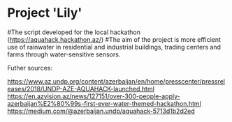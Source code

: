 # Project 'Lily'

#The script developed for the local hackathon (https://aquahack.hackathon.az/)
#The aim of the project is more efficient use of rainwater in residential and industrial buildings, trading centers and farms through water-sensitive sensors.

Futher sources:

https://www.az.undp.org/content/azerbaijan/en/home/presscenter/pressreleases/2018/UNDP-AZE-AQUAHACK-launched.html
https://en.azvision.az/news/127151/over-300-people-apply-azerbaijan%E2%80%99s-first-ever-water-themed-hackathon.html
https://medium.com/@azerbaijan.undp/aquahack-5713d1b2d2ed
